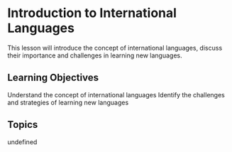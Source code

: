 # Introduction to International Languages

This lesson will introduce the concept of international languages, discuss their importance and challenges in learning new languages.

## Learning Objectives
Understand the concept of international languages
Identify the challenges and strategies of learning new languages

## Topics
undefined